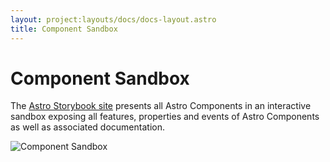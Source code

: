 ```yaml
---
layout: project:layouts/docs/docs-layout.astro
title: Component Sandbox
---
```


# Component Sandbox

The [Astro Storybook site](https://astro-components.netlify.com/) presents all Astro Components in an interactive sandbox exposing all features, properties and events of Astro Components as well as associated documentation.

![Component Sandbox](/img/components/component-sandbox.png)

